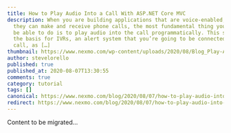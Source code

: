 ```yaml
---
title: How to Play Audio Into a Call With ASP.NET Core MVC
description: When you are building applications that are voice-enabled, meaning
  they can make and receive phone calls, the most fundamental thing you need to
  be able to do is to play audio into the call programmatically. This serves as
  the basis for IVRs, an alert system that you’re going to be connected to a
  call, as […]
thumbnail: https://www.nexmo.com/wp-content/uploads/2020/08/Blog_Play-Audio_1200x600.png
author: stevelorello
published: true
published_at: 2020-08-07T13:30:55
comments: true
category: tutorial
tags: []
canonical: https://www.nexmo.com/blog/2020/08/07/how-to-play-audio-into-a-call-with-asp-net-core-mvc-dr
redirect: https://www.nexmo.com/blog/2020/08/07/how-to-play-audio-into-a-call-with-asp-net-core-mvc-dr
---
```

Content to be migrated...
